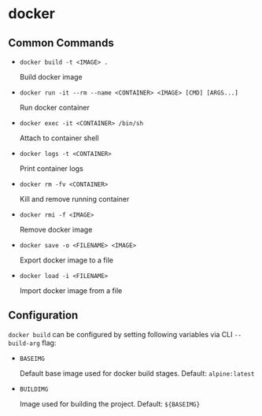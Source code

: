 docker
======


Common Commands
---------------

- `docker build -t <IMAGE> .`

  Build docker image

- `docker run -it --rm --name <CONTAINER> <IMAGE> [CMD] [ARGS...]`

  Run docker container

- `docker exec -it <CONTAINER> /bin/sh`

  Attach to container shell

- `docker logs -t <CONTAINER>`

  Print container logs

- `docker rm -fv <CONTAINER>`

  Kill and remove running container

- `docker rmi -f <IMAGE>`

  Remove docker image

- `docker save -o <FILENAME> <IMAGE>`

  Export docker image to a file

- `docker load -i <FILENAME>`

  Import docker image from a file


Configuration
-------------

`docker build` can be configured by setting following variables
via CLI `--build-arg` flag:

- `BASEIMG`

  Default base image used for docker build stages.
  Default: `alpine:latest`

- `BUILDIMG`

  Image used for building the project.  Default: `${BASEIMG}`
